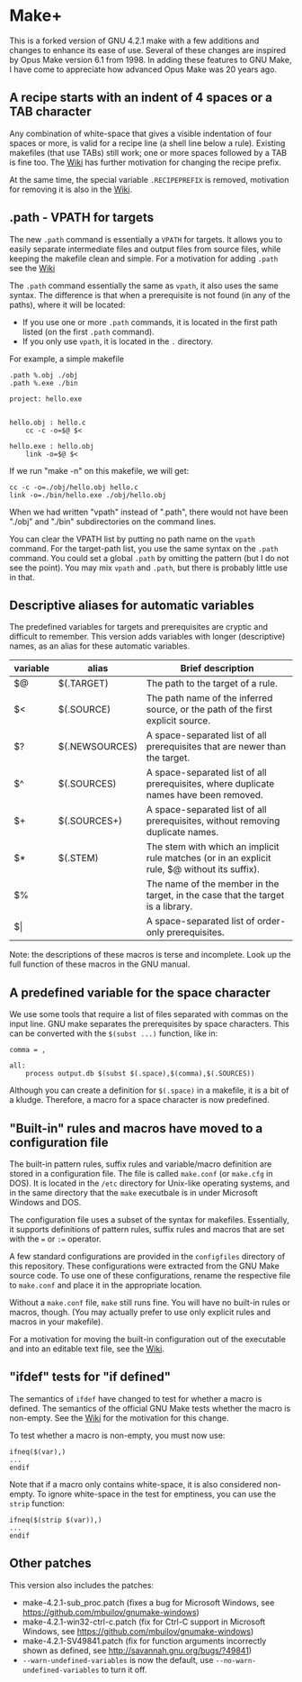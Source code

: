 # Make+
This is a forked version of GNU 4.2.1 make with a few additions and changes to enhance its ease of use. Several of these changes are inspired by Opus Make version 6.1 from 1998. In adding these features to GNU Make, I have come to appreciate how advanced Opus Make was 20 years ago.

## A recipe starts with an indent of 4 spaces or a TAB character
Any combination of white-space that gives a visible indentation of four spaces or more, is valid for a recipe line (a shell line below a rule). Existing makefiles (that use TABs) still work; one or more spaces followed by a TAB is fine too. The [Wiki](../../wiki/Rationale-for-the-recipe-prefix) has further motivation for changing the recipe prefix.

At the same time, the special variable `.RECIPEPREFIX` is removed, motivation for removing it is also in the [Wiki](../../wiki/Rationale-for-removing-special-variable-.RECIPEPREFIX).

## .path - VPATH for targets
The new `.path` command is essentially a `VPATH` for targets. It allows you to easily separate intermediate files and output files from source files, while keeping the makefile clean and simple. For a motivation for adding `.path` see the [Wiki](../../wiki/Rationale-for-the-.path-directive)

The `.path` command essentially the same as `vpath`, it also uses the same syntax. The difference is that when a prerequisite is not found (in any of the paths), where it will be located:
* If you use one or more `.path` commands, it is located in the first path listed (on the first `.path` command).
* If you only use `vpath`, it is located in the `.` directory.

For example, a simple makefile
```
.path %.obj ./obj
.path %.exe ./bin

project: hello.exe


hello.obj : hello.c
	cc -c -o=$@ $<

hello.exe : hello.obj
	link -o=$@ $<
```
If we run "make -n" on this makefile, we will get:
```
cc -c -o=./obj/hello.obj hello.c
link -o=./bin/hello.exe ./obj/hello.obj
```
When we had written "vpath" instead of ".path", there would not have been "./obj" and "./bin" subdirectories on the command lines.

You can clear the VPATH list by putting no path name on the `vpath` command. For the target-path list, you use the same syntax on the `.path` command. You could set a global `.path` by omitting the pattern (but I do not see the point). You may mix `vpath` and `.path`, but there is probably little use in that.

## Descriptive aliases for automatic variables
The predefined variables for targets and prerequisites are cryptic and difficult to remember. This version adds variables with longer (descriptive) names, as an alias for these automatic variables.

| variable | alias        | Brief description |
| -------- | ------------ | ----------------- |
| $@       | $(.TARGET)	  | The path to the target of a rule. |
| $<       | $(.SOURCE)	  | The path name of the inferred source, or the path of the first explicit source. |
| $?       | $(.NEWSOURCES) |A space-separated list of all prerequisites that are newer than the target. |
| $^       | $(.SOURCES)  | A space-separated list of all prerequisites, where duplicate names have been removed. |
| $+       | $(.SOURCES+) | A space-separated list of all prerequisites, without removing duplicate names. |
| $*       | $(.STEM)     | The stem with which an implicit rule matches (or in an explicit rule, $@ without its suffix). |
| $%       |              | The name of the member in the target, in the case that the target is a library. |
| $&vert;  |              | A space-separated list of order-only prerequisites. |

Note: the descriptions of these macros is terse and incomplete. Look up the full function of these macros in the GNU manual.

## A predefined variable for the space character
We use some tools that require a list of files separated with commas on the input line. GNU make separates the prerequisites by space characters. This can be converted with the `$(subst ...)` function, like in:
```
comma = ,

all:
	process output.db $(subst $(.space),$(comma),$(.SOURCES))
```
Although you can create a definition for `$(.space)` in a makefile, it is a bit of a kludge. Therefore, a macro for a space character is now predefined.

## "Built-in" rules and macros have moved to a configuration file
The built-in pattern rules, suffix rules and variable/macro definition are stored in a configuration file. The file is called `make.conf` (or `make.cfg` in DOS). It is located in the `/etc` directory for Unix-like operating systems, and in the same directory that the `make` executbale is in under Microsoft Windows and DOS.

The configuration file uses a subset of the syntax for makefiles. Essentially, it supports definitions of pattern rules, suffix rules and macros that are set with the `=` or `:=` operator.

A few standard configurations are provided in the `configfiles` directory of this repository. These configurations were extracted from the GNU Make source code. To use one of these configurations, rename the respective file to `make.conf` and place it in the appropriate location.

Without a `make.conf` file, `make` still runs fine. You will have no built-in rules or macros, though. (You may actually prefer to use only explicit rules and macros in your makefile).

For a motivation for moving the built-in configuration out of the executable and into an editable text file, see the [Wiki](../../wiki/Rationale-for-a-configuration-file).

## "ifdef" tests for "if defined"
The semantics of `ifdef` have changed to test for whether a macro is defined. The semantics of the official GNU Make tests whether the macro is non-empty. See the [Wiki](../../wiki/Rationale-for-fixing-ifdef) for the motivation for this change.

To test whether a macro is non-empty, you must now use:
```
ifneq($(var),)
...
endif
```

Note that if a macro only contains white-space, it is also considered non-empty. To ignore white-space in the test for emptiness, you can use the `strip` function:
```
ifneq($(strip $(var)),)
...
endif
```

## Other patches
This version also includes the patches:
* make-4.2.1-sub_proc.patch (fixes a bug for Microsoft Windows, see https://github.com/mbuilov/gnumake-windows)
* make-4.2.1-win32-ctrl-c.patch (fix for Ctrl-C support in Microsoft Windows, see https://github.com/mbuilov/gnumake-windows)
* make-4.2.1-SV49841.patch (fix for function arguments incorrectly shown as defined, see http://savannah.gnu.org/bugs/?49841)
* `--warn-undefined-variables` is now the default, use `--no-warn-undefined-variables` to turn it off.
